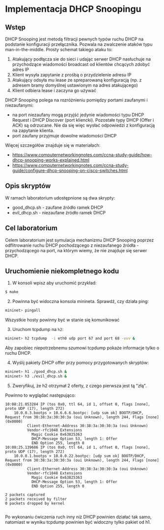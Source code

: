 # Implementacja DHCP Snoopingu

## Wstęp

DHCP Snooping jest metodą filtracji pewnych typów ruchu DHCP na podstanie konfiguracji przełącznika. Pozwala na zwalczenie ataków typu man-in-the-middle. Prosty schemat takiego ataku to:

1. Atakujący podłącza sie do sieci i udając serwer DHCP nasłuchuje na przychodzące wiadomości broadcast od klientów chcących zdobyć adres IP
2. Klient wysyła zapytanie z prośbą o przydzielenie adresu IP
3. Atakujący odsyła mu lease ze spreparowaną konfiguracją (np. z adresem bramy domyślnej ustawionym na adres atakującego)
4. Klient odbiera lease i zaczyna go używać

DHCP Snooping polega na rozróżnieniu pomiędzy portami zaufanymi i niezaufanymi:
- na port niezaufany mogą przyjść jedynie wiadomości typu DHCP Request i DHCP Discover (port kliencki). Pozostałe typy DHCP (Offer i ACK) są odrzucane. Nie da się więc wysłać odpowiedzi z konfiguracją na zapytanie klienta.
- port zaufany przyjmuje dowolne wiadomości DHCP

Więcej szczegółów znajduje się w materiałach:
- https://www.computernetworkingnotes.com/ccna-study-guide/how-dhcp-snooping-works-explained.html
- https://www.computernetworkingnotes.com/ccna-study-guide/configure-dhcp-snooping-on-cisco-switches.html

## Opis skryptów

W ramach laboratorium udostępnione są dwa skrypty:

- good_dhcp.sh - zaufane źródło ramek DHCP
- evil_dhcp.sh - niezaufane źródło ramek DHCP

## Cel laboratorium

Celem laboratorium jest symulacja mechanizmu DHCP Snooping poprzez odflitrowanie ruchu DHCP pochodzącego z niezaufanego źródła - przychodzącego na port, na którym wiemy, że nie znajduje się serwer DHCP.

## Uruchomienie niekompletnego kodu
 
1. W konsoli wpisz aby uruchomić przykład:
 
```sh
$ make
```
 
2. Powinna być widoczna konsola minineta. Sprawdź, czy działa ping:
 
```sh
mininet> pingall
```
 
Wszystkie hosty powinny być w stanie się komunikować
 
3. Uruchom tcpdump na `h2`:
 
```sh
mininet> h2 tcpdump  -i eth0 udp port 67 and port 68 -vvv &
```
 
Aby zapobiec niepotrzebnemu szumowi tcpdump pokaże informacje tylko o ruchu DHCP.
 
4. Wyślij pakiety DHCP offer przy pomocy przygotowanych skryptów:
 
```sh
mininet> h1 ./good_dhcp.sh &
mininet> h3 ./evil_dhcp.sh &
```
 
5. Zweryfikuj, że h2 otrzymał 2 oferty, z czego pierwsza jest tą "złą".
 
Powinno to wyglądać następująco:
 
```
10:08:21.053284 IP (tos 0x0, ttl 64, id 1, offset 0, flags [none], proto UDP (17), length 272)
    10.0.0.3.bootps > 10.6.6.6.bootpc: [udp sum ok] BOOTP/DHCP, Request from 30:38:3a:30:30:3a (oui Unknown), length 244, Flags [none] (0x0000)
          Client-Ethernet-Address 30:38:3a:30:30:3a (oui Unknown)
          Vendor-rfc1048 Extensions
            Magic Cookie 0x63825363
            DHCP-Message Option 53, length 1: Offer
            END Option 255, length 0
10:08:25.139686 IP (tos 0x0, ttl 64, id 1, offset 0, flags [none], proto UDP (17), length 272)
    10.0.0.1.bootps > 10.0.0.22.bootpc: [udp sum ok] BOOTP/DHCP, Request from 30:38:3a:30:30:3a (oui Unknown), length 244, Flags [none] (0x0000)
          Client-Ethernet-Address 30:38:3a:30:30:3a (oui Unknown)
          Vendor-rfc1048 Extensions
            Magic Cookie 0x63825363
            DHCP-Message Option 53, length 1: Offer
            END Option 255, length 0
 
2 packets captured
2 packets received by filter
0 packets dropped by kernel
 
```
 
Po wykonaniu ćwiczenia ruch inny niż DHCP powinien działać tak samo, natomiast w wyniku tcpdump powinien być widoczny tylko pakiet od h1.

